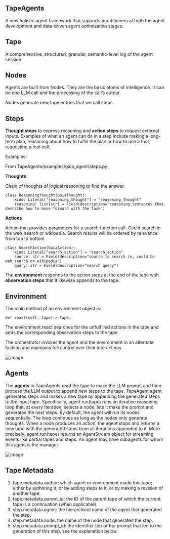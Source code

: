 ## TapeAgents 
A new holistic agent framework that supports practitioners at both the agent development and data-driven agent optimization stages.

## Tape
A comprehensive, structured, granular, semantic-level log of the agent session

## Nodes
Agents are built from Nodes. They are the basic atoms of intelligence. It can be one LLM call and the processing of the call’s output.

Nodes generate new tape entries that we call steps.

## Steps
**Thought steps** to express reasoning and **action steps** to request external inputs.
Examples of what an agent can do in a step include making a long-term plan, reasoning about how to fulfill the plan or how to use a tool, requesting a tool call.

Examples- 

From TapeAgents/examples/gaia_agent/steps.py 

**Thoughts**

Chain of thoughts of logical reasoning to find the answer.

    class ReasoningThought(GaiaThought):
        kind: Literal["reasoning_thought"] = "reasoning_thought"
        reasoning: list[str] = Field(description="reasoning sentences that describe how to move forward with the task")
    
**Actions**

Action that provides parameters for a search function call. Could search in the web_search or wikipedia. Search results will be ordered by relevance from top to bottom

    class SearchAction(GaiaAction):
        kind: Literal["search_action"] = "search_action"
        source: str = Field(description="source to search in, could be web_search or wikipedia")
        query: str = Field(description="search query")
    
The **environment** responds to the action steps at the end of the tape with **observation steps** that it likewise
 appends to the tape.

 ## Environment 

 The main method of an environment object is:
       
    def react(self, tape)-> Tape.
    
 The environment.react searches for the unfulfilled actions in the tape and adds the corresponding observation steps to the tape.

 The orchestrator invokes the agent and the environment in an alternate fashion and maintains full control over their interactions.

 ![image](https://github.com/user-attachments/assets/5a342914-85d4-416c-9a02-8c57646ed74c)

## Agents

The **agents** in TapeAgents read the tape to make the LLM prompt and then process the LLM output to append
new steps to the tape.
 TapeAgent agent generates steps and makes a new tape by appending the generated steps to the input tape.
 Specifically, agent.run(tape) runs an iterative reasoning loop that, at every iteration, selects a node, lets it make the prompt
 and generates the next steps. By default, the
 agent will run its nodes sequentially. The loop continues as long as the nodes only
 generate thoughts. When a node produces an action, the agent
 stops and returns a new tape with the generated steps from
 all iterations appended to it. More precisely, agent.run(tape)
 returns an AgentStream object for streaming events like partial
 tapes and steps. An agent may have subagents for whom this agent is the
 manager.

 ![image](https://github.com/user-attachments/assets/8a98be1b-a2eb-45f5-b669-42c09b186894)


## Tape Metadata

 1. tape.metadata.author: which agent or environment made this tape; either by authoring it, or by
 adding steps to it, or by making a revision of another tape.
 2. tape.metadata.parent_id: the ID of the parent tape of which the current tape is a continuation
 (when applicable).
 3. step.metadata.agent: the hierarchical name of the agent that generated the step.
 4. step.metadata.node: the name of the node that generated the step.
 5. step.metadata.prompt_id: the identifier (id) of the prompt that led to the generation of this step,
 see the explanation below.
